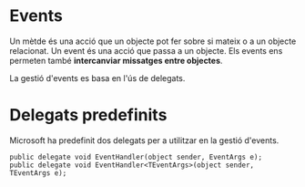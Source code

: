 # Events

Un mètde és una acció que un objecte pot fer sobre si mateix o a un objecte relacionat. Un event és una acció que passa a un objecte. Els events ens permeten també **intercanviar missatges entre objectes**.

La gestió d'events es basa en l'ús de delegats.

# Delegats predefinits

Microsoft ha predefinit dos delegats per a utilitzar en la gestió d'events.

```CSharp
public delegate void EventHandler(object sender, EventArgs e);
public delegate void EventHandler<TEventArgs>(object sender, TEventArgs e);
```


